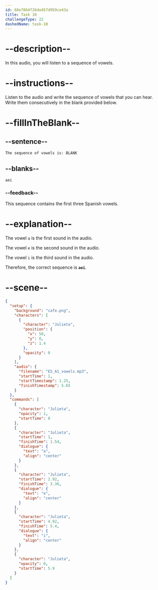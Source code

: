 ```yaml
---
id: 68e7064f26de457d959ce43a
title: Task 10
challengeType: 22
dashedName: task-10
---
```


# --description--

In this audio, you will listen to a sequence of vowels.

# --instructions--

Listen to the audio and write the sequence of vowels that you can hear. Write them consecutively in the blank provided below.

# --fillInTheBlank--

## --sentence--

`The sequence of vowels is: BLANK`

## --blanks--

`aei`

### --feedback--

This sequence contains the first three Spanish vowels.

# --explanation--

The vowel `a` is the first sound in the audio.

The vowel `e` is the second sound in the audio.

The vowel `i` is the third sound in the audio.

Therefore, the correct sequence is **`aei`**.

# --scene--

```json
{
  "setup": {
    "background": "cafe.png",
    "characters": [
      {
        "character": "Julieta",
        "position": {
          "x": 50,
          "y": 0,
          "z": 1.4
        },
        "opacity": 0
      }
    ],
    "audio": {
      "filename": "ES_A1_vowels.mp3",
      "startTime": 1,
      "startTimestamp": 1.25,
      "finishTimestamp": 5.65
    }
  },
  "commands": [
    {
      "character": "Julieta",
      "opacity": 1,
      "startTime": 0
    },
    {
      "character": "Julieta",
      "startTime": 1,
      "finishTime": 1.54,
      "dialogue": {
        "text": "a",
        "align": "center"
      }
    },
    {
      "character": "Julieta",
      "startTime": 2.92,
      "finishTime": 3.36,
      "dialogue": {
        "text": "e",
        "align": "center"
      }
    },
    {
      "character": "Julieta",
      "startTime": 4.92,
      "finishTime": 5.4,
      "dialogue": {
        "text": "i",
        "align": "center"
      }
    },
    {
      "character": "Julieta",
      "opacity": 0,
      "startTime": 5.9
    }
  ]
}
```
